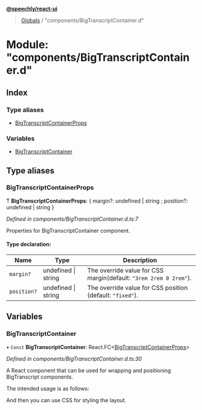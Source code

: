**[@speechly/react-ui](../README.md)**

> [Globals](../README.md) / "components/BigTranscriptContainer.d"

# Module: "components/BigTranscriptContainer.d"

## Index

### Type aliases

* [BigTranscriptContainerProps](_components_bigtranscriptcontainer_d_.md#bigtranscriptcontainerprops)

### Variables

* [BigTranscriptContainer](_components_bigtranscriptcontainer_d_.md#bigtranscriptcontainer)

## Type aliases

### BigTranscriptContainerProps

Ƭ  **BigTranscriptContainerProps**: { margin?: undefined \| string ; position?: undefined \| string  }

*Defined in components/BigTranscriptContainer.d.ts:7*

Properties for BigTranscriptContainer component.

#### Type declaration:

Name | Type | Description |
------ | ------ | ------ |
`margin?` | undefined \| string | The override value for CSS margin(default: `"3rem 2rem 0 2rem"`). |
`position?` | undefined \| string | The override value for CSS position (default: `"fixed"`). |

## Variables

### BigTranscriptContainer

• `Const` **BigTranscriptContainer**: React.FC\<[BigTranscriptContainerProps](_components_bigtranscriptcontainer_d_.md#bigtranscriptcontainerprops)>

*Defined in components/BigTranscriptContainer.d.ts:30*

A React component that can be used for wrapping and positioning BigTranscript components.

The intended usage is as follows:

<BigTranscriptContainer>
  <BigTranscript />
</BigTranscriptContainer>

And then you can use CSS for styling the layout.
